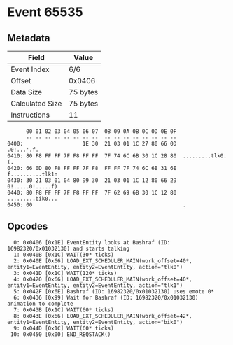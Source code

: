 # Event 65535

## Metadata

| Field           | Value    |
|-----------------|----------|
| Event Index     | 6/6      |
| Offset          | 0x0406   |
| Data Size       | 75 bytes |
| Calculated Size | 75 bytes |
| Instructions    | 11       |

```
      00 01 02 03 04 05 06 07  08 09 0A 0B 0C 0D 0E 0F
      -- -- -- -- -- -- -- --  -- -- -- -- -- -- -- --
0400:                   1E 30  21 03 01 1C 27 80 66 0D        .0!...'.f.
0410: 80 F8 FF FF 7F F8 FF FF  7F 74 6C 6B 30 1C 28 80  .........tlk0.(.
0420: 66 0D 80 F8 FF FF 7F F8  FF FF 7F 74 6C 6B 31 6E  f..........tlk1n
0430: 30 21 03 01 04 80 99 30  21 03 01 1C 12 80 66 29  0!.....0!.....f)
0440: 80 F8 FF FF 7F F8 FF FF  7F 62 69 6B 30 1C 12 80  .........bik0...
0450: 00                                                .               
```

## Opcodes

```
  0: 0x0406 [0x1E] EventEntity looks at Bashraf (ID: 16982320/0x01032130) and starts talking
  1: 0x040B [0x1C] WAIT(30* ticks)
  2: 0x040E [0x66] LOAD_EXT_SCHEDULER_MAIN(work_offset=40*, entity1=EventEntity, entity2=EventEntity, action="tlk0")
  3: 0x041D [0x1C] WAIT(120* ticks)
  4: 0x0420 [0x66] LOAD_EXT_SCHEDULER_MAIN(work_offset=40*, entity1=EventEntity, entity2=EventEntity, action="tlk1")
  5: 0x042F [0x6E] Bashraf (ID: 16982320/0x01032130) uses emote 0*
  6: 0x0436 [0x99] Wait for Bashraf (ID: 16982320/0x01032130) animation to complete
  7: 0x043B [0x1C] WAIT(60* ticks)
  8: 0x043E [0x66] LOAD_EXT_SCHEDULER_MAIN(work_offset=42*, entity1=EventEntity, entity2=EventEntity, action="bik0")
  9: 0x044D [0x1C] WAIT(60* ticks)
 10: 0x0450 [0x00] END_REQSTACK()
```
